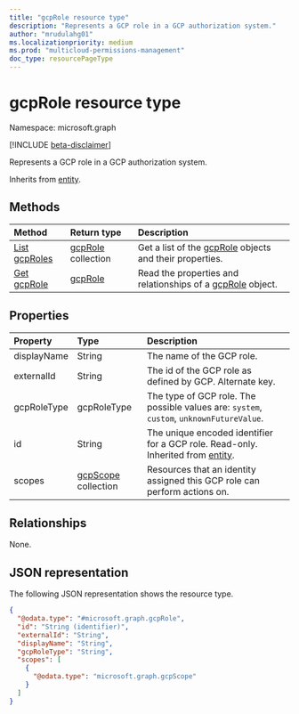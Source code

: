 ```yaml
---
title: "gcpRole resource type"
description: "Represents a GCP role in a GCP authorization system."
author: "mrudulahg01"
ms.localizationpriority: medium
ms.prod: "multicloud-permissions-management"
doc_type: resourcePageType
---
```


# gcpRole resource type
Namespace: microsoft.graph

[!INCLUDE [beta-disclaimer](../../includes/beta-disclaimer.md)]

Represents a GCP role in a GCP authorization system.

Inherits from [entity](../resources/entity.md).

## Methods
|Method|Return type|Description|
|:---|:---|:---|
|[List gcpRoles](../api/gcpauthorizationsystem-list-roles.md)|[gcpRole](../resources/gcprole.md) collection|Get a list of the [gcpRole](../resources/gcprole.md) objects and their properties.|
|[Get gcpRole](../api/gcprole-get.md)|[gcpRole](../resources/gcprole.md)|Read the properties and relationships of a [gcpRole](../resources/gcprole.md) object.|

## Properties
|Property|Type|Description|
|:---|:---|:---|
|displayName|String|The name of the GCP role.|
|externalId|String|The id of the GCP role as defined by GCP. Alternate key.|
|gcpRoleType|gcpRoleType|The type of GCP role. The possible values are: `system`, `custom`, `unknownFutureValue`.|
|id|String|The unique encoded identifier for a GCP role. Read-only. Inherited from [entity](../resources/entity.md).|
|scopes|[gcpScope](../resources/gcpscope.md) collection|Resources that an identity assigned this GCP role can perform actions on.|

## Relationships
None.

## JSON representation
The following JSON representation shows the resource type.
<!-- {
  "blockType": "resource",
  "keyProperty": "id",
  "@odata.type": "microsoft.graph.gcpRole",
  "baseType": "microsoft.graph.entity",
  "openType": false
}
-->
``` json
{
  "@odata.type": "#microsoft.graph.gcpRole",
  "id": "String (identifier)",
  "externalId": "String",
  "displayName": "String",
  "gcpRoleType": "String",
  "scopes": [
    {
      "@odata.type": "microsoft.graph.gcpScope"
    }
  ]
}
```

